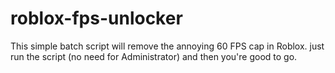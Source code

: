 # roblox-fps-unlocker
This simple batch script will remove the annoying 60 FPS cap in Roblox. just run the script (no need for Administrator) and then you're good to go.
